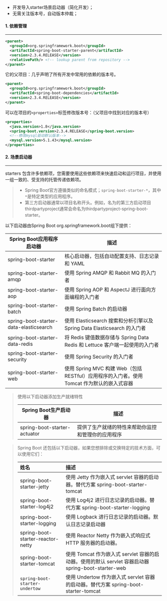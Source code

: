 - 开发导入starter场景启动器（简化开发）；
- 无需关注版本号，自动版本仲裁；



#### 1. 依赖管理

---

```xml
<parent>
  <groupId>org.springframework.boot</groupId>
  <artifactId>spring-boot-starter-parent</artifactId>
  <version>2.3.4.RELEASE</version>
  <relativePath/> <!-- lookup parent from repository -->
</parent>
```

它的父项目：几乎声明了所有开发中常用的依赖的版本号。

```xml
<parent>
  <groupId>org.springframework.boot</groupId>
  <artifactId>spring-boot-dependencies</artifactId>
  <version>2.3.4.RELEASE</version>
</parent>
```

可以在项目的`<properties>`标签修改版本号：（父项目中找到对应的版本号）

```xml
<properties>
  <java.version>1.8</java.version>
  <spring-boot.version>2.3.4.RELEASE</spring-boot.version>
  <!--修改mysql驱动默认版本-->
  <mysql.version>5.1.43</mysql.version>
</properties>
```



#### 2. 场景启动器

---

starters 包含许多依赖项，您需要使用这些依赖项来快速启动和运行项目，并使用一组一致的、受支持的托管传递依赖项。

>- Spring Boot官方遵循类似的命名模式；`spring-boot-starter-*`，其中`*`是特定类型的应用程序。
>- 第三方启动器通常以项目名称开头。例如，名为的第三方启动项目thirdpartyproject通常会命名为thirdpartyproject-spring-boot-starter。

以下启动器由Spring Boot org.springframework.boot组下提供：



| Spring Boot应用程序启动器              | 描述                                                         |
| -------------------------------------- | ------------------------------------------------------------ |
| spring-boot-starter                    | 核心启动器，包括自动配置支持、日志记录和 YAML                |
| spring-boot-starter-amqp               | 使用 Spring AMQP 和 Rabbit MQ 的入门者                       |
| spring-boot-starter-aop                | 使用 Spring AOP 和 AspectJ 进行面向方面编程的入门者          |
| spring-boot-starter-batch              | 使用 Spring Batch 的启动器                                   |
| spring-boot-starter-data-elasticsearch | 使用 Elasticsearch 搜索和分析引擎以及 Spring Data Elasticsearch 的入门者 |
| spring-boot-starter-data-redis         | 将 Redis 键值数据存储与 Spring Data Redis 和 Lettuce 客户端一起使用的入门者 |
| spring-boot-starter-security           | 使用 Spring Security 的入门者                                |
| spring-boot-starter-web                | 使用 Spring MVC 构建 Web（包括 RESTful）应用程序的入门者。使用 Tomcat 作为默认的嵌入式容器 |



> 使用以下启动器添加生产就绪特性
>
> | Spring Boot生产启动器        | 描述                                               |
> | ---------------------------- | -------------------------------------------------- |
> | spring-boot-starter-actuator | 提供了生产就绪的特性来帮助你监控和管理你的应用程序 |



>Spring Boot 还包括以下启动器，如果您想排除或交换特定的技术方面，可以使用它们：
>
>| 姓名                              | 描述                                                         |
>| :-------------------------------- | :----------------------------------------------------------- |
>| spring-boot-starter-jetty         | 使用 Jetty 作为嵌入式 servlet 容器的启动器。替代方案 spring-boot-starter-tomcat |
>| spring-boot-starter-log4j2        | 使用 Log4j2 进行日志记录的启动器。替代方案 spring-boot-starter-logging |
>| spring-boot-starter-logging       | 使用 Logback 进行日志记录的启动器。默认日志记录启动器        |
>| spring-boot-starter-reactor-netty | 使用 Reactor Netty 作为嵌入式响应式 HTTP 服务器的启动器。    |
>| spring-boot-starter-tomcat        | 使用 Tomcat 作为嵌入式 servlet 容器的启动器。使用的默认 servlet 容器启动器 spring-boot-starter-web |
>| `spring-boot-starter-undertow`    | 使用 Undertow 作为嵌入式 servlet 容器的启动器。替代方案 spring-boot-starter-tomcat |

